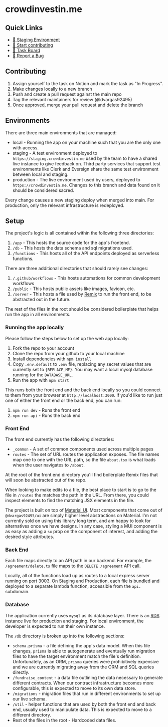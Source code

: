 # crowdinvestin.me

## Quick Links

- [🎤 Staging Environment](https://staging.crowdinvestin.me/)
- [🙋 Start contributing](#Contributing)
- [🎯 Task Board](https://www.notion.so/Team-Dashboard-5d9ccc54b63c42b6a2c03bbf652e0d3e)
- [🐞 Report a Bug](https://github.com/dvargas92495/crowdinvestin.me/issues/new)

## Contributing

1. Assign yourself to the task on Notion and mark the task as "In Progress".
1. Make changes locally to a new branch
1. Push and create a pull request against the main repo
1. Tag the relevant maintainers for review (@dvargas92495)
1. Once approved, merge your pull request and delete the branch

## Environments

There are three main environments that are managed:

- local - Running the app on your machine such that you are the only one with access.
- staging - A test environment deployed to `https://staging.crowdinvestin.me` used by the team to have a shared live instance to give feedback on. Third party services that support test environments like Clerk and Eversign share the same test environment between local and staging.
- production - The live environment used by users, deployed to `https://crowdinvestin.me`. Changes to this branch and data found on it should be considered sacred.

Every change causes a new staging deploy when merged into main. For production, only the relevant infrastructure is redeployed.

## Setup

The project's logic is all contained within the following three directories:

1. `/app` - This hosts the source code for the app's frontend.
1. `/db` - This hosts the data schema and sql migrations used.
1. `/functions` - This hosts all of the API endpoints deployed as serverless functions.

There are three additional directories that should rarely see changes:

1. `/.github/workflows` - This hosts automations for common development workflows
1. `/public` - This hosts public assets like images, favicon, etc.
1. `/server` - This hosts a file used by [Remix](https://remix.run) to run the front end, to be abstracted out in the future.

The rest of the files in the root should be considered boilerplate that helps run the app in all environments.

### Running the app locally

Please follow the steps below to set up the web app locally:

1. Fork the repo to your account
1. Clone the repo from your github to your local machine
1. Install dependencies with `npm install`
1. Copy `.env.default` to `.env` file, replacing any secret values that are currently set to `{REPLACE_ME}`. You may want a local mysql database running for the `DATABASE_URL`.
1. Run the app with `npm start`

This runs both the front end and the back end locally so you could connect to them from your browser at `http://localhost:3000`. If you'd like to run just one of either the front end or the back end, you can run:

1. `npm run dev` - Runs the front end
1. `npm run api` - Runs the back end

### Front End

The front end currently has the following directories:
- `_common` - A set of common components used across multiple pages
- `routes` - The set of URL routes the application exposes. The file names map one to one with the URL path, so the file `about.tsx` is what loads when the user navigates to `/about`.

At the root of the front end directory you'll find boilerplate Remix files that will soon be abstracted out of the repo.

When looking to make edits to a file, the best place to start is to go to the file in `/routes` the matches the path in the URL. From there, you could inspect elements to find the matching JSX elements in the file.

The project is built on top of [Material UI](https://mui.com). Most components that come out of `@dvargas92495/ui` are simply higher level abstractions on Material. I'm not currently sold on using this library long term, and am happy to look for alternatives once we have designs. In any case, styling a MUI component is as easy as adding a `sx` prop on the component of interest, and adding the desired style attributes. 

### Back End

Each file maps directly to an API path in our backend. For example, the `/agreement/delete.ts` file maps to the `DELETE /agreement` API call. 

Locally, all of the functions load up as routes to a local express server running on port 3003. On Staging and Production, each file is bundled and deployed to a separate lambda function, accessible from the `api.` subdomain.

### Database

The application currently uses `mysql` as its database layer. There is an [RDS](https://aws.amazon.com/rds/) instance live for production and staging. For local environment, the developer is expected to run their own instance.

The `/db` directory is broken up into the following sections:
- `schema.prisma` - a file defining the app's data model. When this file changes, `prisma` is able to autogenerate and eventually run migration files to have the target environment match the file's definition. Unfortunately, as an ORM, `prisma` queries were prohibitively expensive and we are currently migrating away from the ORM and SQL queries directly.
- `/fundraise_content` - a data file outlining the data necessary to generate different contracts. When our contract infrastructure becomes more configurable, this is expected to move to its own data store.
- `/migrations` - migration files that run in different environments to set up our live schema.
- `/util` - helper functions that are used by both the front end and back end, usually used to manipulate data. This is expected to move to a different directory.
- Rest of the files in the root - Hardcoded data files.
